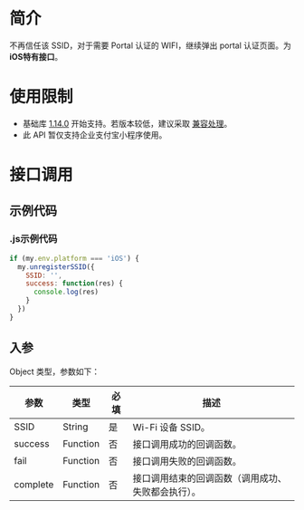# 简介
不再信任该 SSID，对于需要 Portal 认证的 WIFI，继续弹出 portal 认证页面。为 **iOS特有接口**。

# 使用限制

- 基础库 [1.14.0](https://opendocs.alipay.com/mini/framework/compatibility) 开始支持。若版本较低，建议采取 [兼容处理](https://opendocs.alipay.com/mini/framework/compatibility)。
- 此 API 暂仅支持企业支付宝小程序使用。

# 接口调用

## 示例代码

### .js示例代码
```javascript
if (my.env.platform === 'iOS') {
  my.unregisterSSID({
    SSID: '',
    success: function(res) {
      console.log(res)
    }
  })
}
```

## 入参

Object 类型，参数如下：

| **参数** | **类型** | **必填** | **描述** |
| --- | --- | --- | --- |
| SSID | String | 是 | Wi-Fi 设备 SSID。 |
| success | Function | 否 | 接口调用成功的回调函数。 |
| fail | Function | 否 | 接口调用失败的回调函数。 |
| complete | Function | 否 | 接口调用结束的回调函数（调用成功、失败都会执行）。 |
